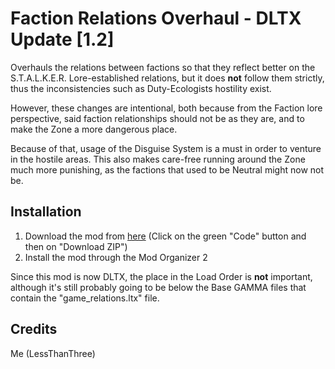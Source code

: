 # Faction Relations Overhaul - DLTX Update [1.2]

Overhauls the relations between factions so that they reflect better on the S.T.A.L.K.E.R. Lore-established relations, but it does **not** follow them strictly, thus the inconsistencies such as Duty-Ecologists hostility exist.<br>

However, these changes are intentional, both because from the Faction lore perspective, said faction relationships should not be as they are, and to make the Zone a more dangerous place.<br>

Because of that, usage of the Disguise System is a must in order to venture in the hostile areas. This also makes care-free running around the Zone much more punishing, as the factions that used to be Neutral might now not be.<br>

## Installation 

1. Download the mod from [here](https://github.com/LessThanThree-OMG/factionrelationsoverhaul) (Click on the green "Code" button and then on "Download ZIP")
2. Install the mod through the Mod Organizer 2

Since this mod is now DLTX, the place in the Load Order is **not** important, although it's still probably going to be below the Base GAMMA files that contain the "game_relations.ltx" file.

## Credits

Me (LessThanThree)
